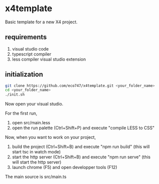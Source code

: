 # x4template

Basic template for a new X4 project.

## requirements

1. visual studio code
2. typescript compiler 
3. less compiler visual studio extension

## initialization

```sh
git clone https://github.com/eco747/x4template.git <your_folder_name>
cd <your_folder_name>
./init.sh
```

Now open your visual studio.

For the first run,
1. open src/main.less
2. open the run palette (Ctrl+Shift+P) and execute "compile LESS to CSS"

Now, when you want to work on your project,

1. build the project (Ctrl+Shift+B) and execute "npm run build" (this will start tsc in watch mode)
2. start the http server (Ctrl+Shift+B) and execute "npm run serve" (this will start the http server)
3. launch chrome (F5) and open developper tools (F12)

The main source is src/main.ts




